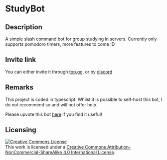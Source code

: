 # StudyBot
## Description
A simple slash command bot for group studying in servers. Currently only supports pomodoro timers, more features to come :D
## Invite link
You can either invite it through [top.gg](https://top.gg/bot/961445600967163954), or by [discord](https://discord.com/oauth2/authorize?client_id=961445600967163954&permissions=2150891536&scope=applications.commands%20bot)
## Remarks
This project is coded in typescript. Whilst it is possible to self-host this bot, I do not recommend so and will not offer help.

Please upvote this bot [here](https://top.gg/bot/961445600967163954/vote) if you find it useful!
## Licensing
<a rel="license" href="http://creativecommons.org/licenses/by-nc-sa/4.0/"><img alt="Creative Commons License" style="border-width:0" src="https://i.creativecommons.org/l/by-nc-sa/4.0/88x31.png" /></a><br />This work is licensed under a <a rel="license" href="http://creativecommons.org/licenses/by-nc-sa/4.0/">Creative Commons Attribution-NonCommercial-ShareAlike 4.0 International License</a>.